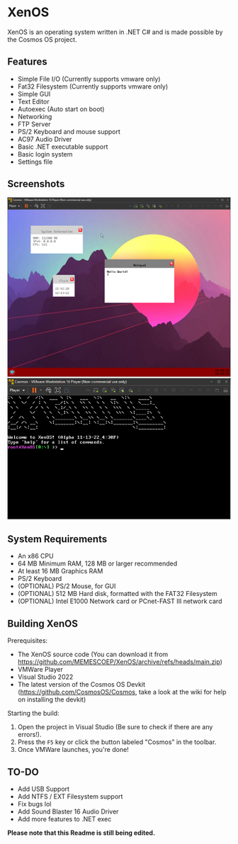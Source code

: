 # XenOS
XenOS is an operating system written in .NET C# and is made possible by the Cosmos OS project.
<br/>
## Features
* Simple File I/O (Currently supports vmware only)
* Fat32 Filesystem (Currently supports vmware only)
* Simple GUI
* Text Editor
* Autoexec (Auto start on boot)
* Networking
* FTP Server
* PS/2 Keyboard and mouse support
* AC97 Audio Driver
* Basic .NET executable support
* Basic login system
* Settings file

## Screenshots
<img src="https://github.com/MEMESCOEP/XenOS/raw/main/src/XenOS/Art/Screenshots/GUI.png" />
<img src="https://github.com/MEMESCOEP/XenOS/raw/main/src/XenOS/Art/Screenshots/Console.png" />

## System Requirements
* An x86 CPU
* 64 MB Minimum RAM, 128 MB or larger recommended
* At least 16 MB Graphics RAM
* PS/2 Keyboard
* (OPTIONAL) PS/2 Mouse, for GUI
* (OPTIONAL) 512 MB Hard disk, formatted with the FAT32 Filesystem
* (OPTIONAL) Intel E1000 Network card or PCnet-FAST III network card

## Building XenOS
Prerequisites:
* The XenOS source code (You can download it from https://github.com/MEMESCOEP/XenOS/archive/refs/heads/main.zip)
* VMWare Player
* Visual Studio 2022
* The latest version of the Cosmos OS Devkit (https://github.com/CosmosOS/Cosmos, take a look at the wiki for help on installing the devkit)

Starting the build:
1. Open the project in Visual Studio (Be sure to check if there are any errors!).
2. Press the `F5` key or click the button labeled "Cosmos" in the toolbar.
3. Once VMWare launches, you're done!

## TO-DO
* Add USB Support
* Add NTFS / EXT Filesystem support
* Fix bugs lol
* Add Sound Blaster 16 Audio Driver
* Add more features to .NET exec

**Please note that this Readme is still being edited.**
